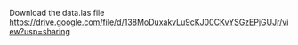 Download the data.las file
https://drive.google.com/file/d/138MoDuxakvLu9cKJ00CKvYSGzEPjGUJr/view?usp=sharing
